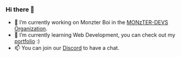 ### Hi there 👋

<!--
**iMADi-ARCH/iMADi-ARCH** is a ✨ _special_ ✨ repository because its `README.md` (this file) appears on your GitHub profile.
Here are some ideas to get you started:
-->

- 🔭 I’m currently working on Monzter Boi in the [MONzTER-DEVS Organization](https://github.com/MONzTER-DEVS).
- 🌱 I’m currently learning Web Development, you can check out my [portfolio](https://imadi-arch.github.io/) :)
- 📫 You can join our [Discord](https://discord.gg/JWsuCXSwnp) to have a chat.
